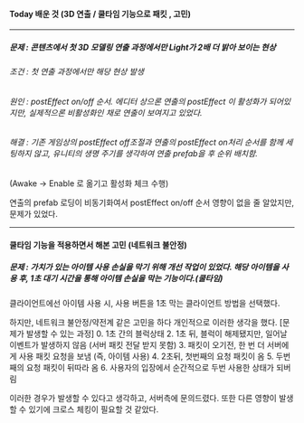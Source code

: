 #### Today 배운 것 (3D 연출 / 쿨타임 기능으로 패킷 , 고민)
------
##### 문제 : 콘텐츠에서 첫 3D 모델링 연출 과정에서만 Light가 2배 더 밝아 보이는 현상
###### 조건 : 첫 연출 과정에서만 해당 현상 발생
###### 원인 : postEffect on/off 순서. 에디터 상으론 연출의 postEffect 이 활성화가 되어있지만, 실제적으론 비활성화인 채로 연출이 보여지고 있었다. 
###### 해결 : 기존 게임상의 postEffect off조절과 연출의 postEffect on처리 순서를 함께 세팅하지 않고, 유니티의 생명 주기를 생각하여 연출 prefab을 후 순위 배치함.
(Awake -> Enable 로 옮기고 활성화 체크 수행)

연출의 prefab 로딩이 비동기화여서 postEffect on/off 순서 영향이 없을 줄 알았지만, 문제가 있었다.

----
#### 쿨타임 기능을 적용하면서 해본 고민 (네트워크 불안정)
##### 문제 : 가치가 있는 아이템 사용 손실을 막기 위해 개선 작업이 있었다. 해당 아이템을 사용 후, 1초 대기 시간을 통해 아이템 손실을 막는 기능이다.(쿨타임)
클라이언트에선 아이템 사용 시, 사용 버튼을 1초 막는 클라이언트 방법을 선택했다. 

하지만, 네트워크 불안정/약전계 같은 고민을 하다 개인적으로 이러한 생각을 했다.
[문제가 발생할 수 있는 과정]
0. 1초 간의 블럭상태
2. 1초 뒤, 블럭이 해제됐지만, 일어날 이벤트가 발생하지 않음 (서버 패킷 전달 받지 못함)
3. 패킷이 오기전, 한 번 더 서버에게 사용 패킷 요청을 보냄 (즉, 아이템 사용)
4. 2초뒤, 첫번째의 요청 패킷이 옴
5. 두번째의 요청 패킷이 뒤따라 옴
6. 사용자의 입장에서 순간적으로 두번 사용한 상태가 되버림

이러한 경우가 발생할 수 있다고 생각하고, 서버측에 문의드렸다.
또한 다른 영향이 발생할 수 있기에 크로스 체킹이 필요할 것 같았다.

